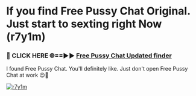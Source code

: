 # If you find Free Pussy Chat Original. Just start to sexting right Now (r7y1m)

<h3>🔴 CLICK HERE 🌐==►► <a href="https://tinyurl.com/mtbk5fxa" rel="nofollow">Free Pussy Chat Updated finder</a></h3>

I found Free Pussy Chat. You'll definitely like. Just don't open Free Pussy Chat at work 😉💬

[![r7y1m](https://i.imgur.com/Q8WKrnY.jpeg)](https://tinyurl.com/mtbk5fxa)
